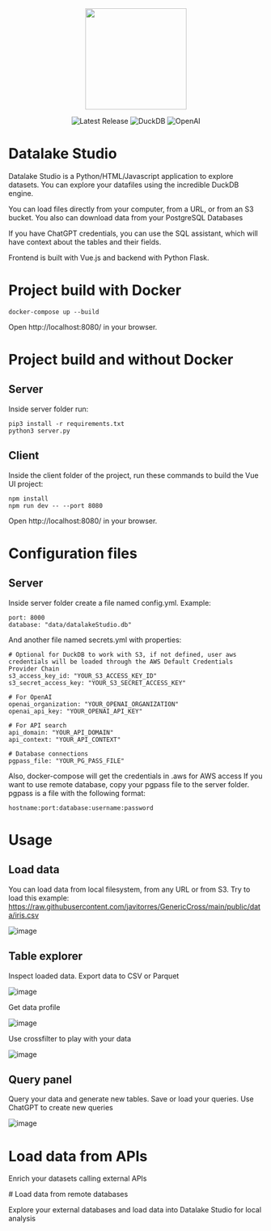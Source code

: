 <div align="center">
<img src="https://github.com/javitorres/datalakeStudio/assets/4235424/462ac5ee-21a8-4a75-b3bc-cf90d36089b4" height="200">
</div>

<p align="center">
    <img src="https://img.shields.io/badge/Version-1.0.0-red" alt="Latest Release">
    <img src="https://img.shields.io/badge/DuckDB-0.9.0-yellow" alt="DuckDB">
    <img src="https://img.shields.io/badge/OpenAI-0.27.6-green" alt="OpenAI">
</p>


# Datalake Studio
Datalake Studio is a Python/HTML/Javascript application to explore datasets. You can explore your datafiles using the incredible DuckDB engine. 

You can load files directly from your computer, from a URL, or from an S3 bucket. You also can download data from your PostgreSQL Databases

If you have ChatGPT credentials, you can use the SQL assistant, which will have context about the tables and their fields.

Frontend is built with Vue.js and backend with Python Flask.


# Project build with Docker


```
docker-compose up --build
```

Open http://localhost:8080/ in your browser.

# Project build and without Docker

## Server

Inside server folder run:
```
pip3 install -r requirements.txt
python3 server.py
```

## Client

Inside the client folder of the project, run these commands to build the Vue UI project:

```
npm install
npm run dev -- --port 8080
```

Open http://localhost:8080/ in your browser.

# Configuration files

## Server

Inside server folder create a file named config.yml. Example:

```
port: 8000
database: "data/datalakeStudio.db"
```

And another file named secrets.yml with properties:

```
# Optional for DuckDB to work with S3, if not defined, user aws credentials will be loaded through the AWS Default Credentials Provider Chain
s3_access_key_id: "YOUR_S3_ACCESS_KEY_ID"
s3_secret_access_key: "YOUR_S3_SECRET_ACCESS_KEY"

# For OpenAI
openai_organization: "YOUR_OPENAI_ORGANIZATION"
openai_api_key: "YOUR_OPENAI_API_KEY"

# For API search
api_domain: "YOUR_API_DOMAIN"
api_context: "YOUR_API_CONTEXT"

# Database connections
pgpass_file: "YOUR_PG_PASS_FILE"

```

Also, docker-compose will get the credentials in .aws for AWS access
If you want to use remote database, copy your pgpass file to the server folder. pgpass is a file with the following format:


```
hostname:port:database:username:password
```
# Usage

## Load data

You can load data from local filesystem, from any URL or from S3. 
Try to load this example: https://raw.githubusercontent.com/javitorres/GenericCross/main/public/data/iris.csv

![image](https://github.com/javitorres/datalakeStudio/assets/4235424/60c9761f-8f2f-42ee-819d-4b315566e57d)

## Table explorer

Inspect loaded data. Export data to CSV or Parquet

![image](https://github.com/javitorres/datalakeStudio/assets/4235424/6994281c-d59a-4962-8337-6248239ec35f)

Get data profile

![image](https://github.com/javitorres/datalakeStudio/assets/4235424/34a260d5-396a-4e08-a782-e26f0067e75f)

Use crossfilter to play with your data

![image](https://github.com/javitorres/datalakeStudio/assets/4235424/2e08c714-7f03-4610-9e92-7151fd42cf7b)


## Query panel

Query your data and generate new tables. Save or load your queries. Use ChatGPT to create new queries

![image](https://github.com/javitorres/datalakeStudio/assets/4235424/1ae4eb9a-15db-4f4b-b6c6-170635cdd2d1)


# Load data from APIs

Enrich your datasets calling external APIs

# Load data from remote databases

Explore your external databases and load data into Datalake Studio for local analysis





